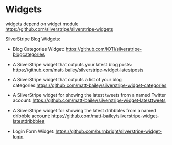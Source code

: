 # Widgets

widgets depend on widget module https://github.com/silverstripe/silverstripe-widgets  

SilverStripe Blog Widgets:  
*	Blog Categories Widget: https://github.com/IOTI/silverstripe-blogcategories
*	A SilverStripe widget that outputs your latest blog posts: https://github.com/matt-bailey/silverstripe-widget-latestposts
*	A SilverStripe widget that outputs a list of your blog categories:https://github.com/matt-bailey/silverstripe-widget-categories

*	A SilverStripe widget for showing the latest tweets from a named Twitter account: https://github.com/matt-bailey/silverstripe-widget-latesttweets
*	A SilverStripe widget for showing the latest dribbbles from a named dribbble account: https://github.com/matt-bailey/silverstripe-widget-latestdribbbles
*	Login Form Widget: https://github.com/burnbright/silverstripe-widget-login
